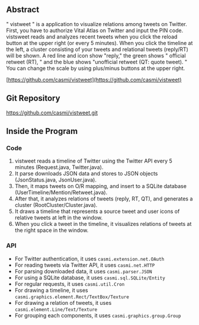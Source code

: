 ## Abstract

" vistweet " is a application to visualize relations among tweets on Twitter.
First, you have to authorize Vital Atlas on Twitter and input the PIN code.
vistsweet reads and analyzes recent tweets when you click the reload button at the upper right (or every 5 minutes).
When you click the timeline at the left, a cluster consisting of your tweets and relational tweets (reply/RT) will be shown.
A red line and icon show "reply," the green shows " official retweet (RT), " and the blue shows "unofficial retweet (QT: quote tweet). "
You can change the scale by using plus/minus buttons at the upper right.

[https://github.com/casmi/vistweet](https://github.com/casmi/vistweet)

## Git Repository

https://github.com/casmi/vistweet.git

## Inside the Program

### Code

 1. vistweet reads a timeline of Twitter using the Twitter API every 5 minutes (Request.java, Twitter.java).
 2. It parse downloads JSON data and stores to JSON objects (JsonStatus.java, JsonUser.java).
 3. Then, it maps tweets on O/R mapping, and insert to a SQLite database (UserTimeline/Mention/Retweet.java).
 4. After that, it analyzes relations of tweets (reply, RT, QT), and generates a cluster (RootCluster/Cluster.java).
 5. It draws a timeline that represents a source tweet and user icons of relative tweets at left in the window.
 6. When you click a tweet in the timeline, it visualizes relations of tweets at the right space in the window.

### API

 - For Twitter authentication, it uses `casmi.extension.net.OAuth`
 - For reading tweets via Twitter API, it uses `casmi.net.HTTP`
 - For parsing downloaded data, it uses `casmi.parser.JSON`
 - For using a SQLite database, it uses `casmi.sql.SQLite/Entity`
 - For regular requests, it uses `casmi.util.Cron`
 - For drawing a timeline, it uses `casmi.graphics.element.Rect/TextBox/Texture`
 - For drawing a relation of tweets, it uses `casmi.element.Line/Text/Texture`
 - For grouping each components, it uses `casmi.graphics.group.Group`
